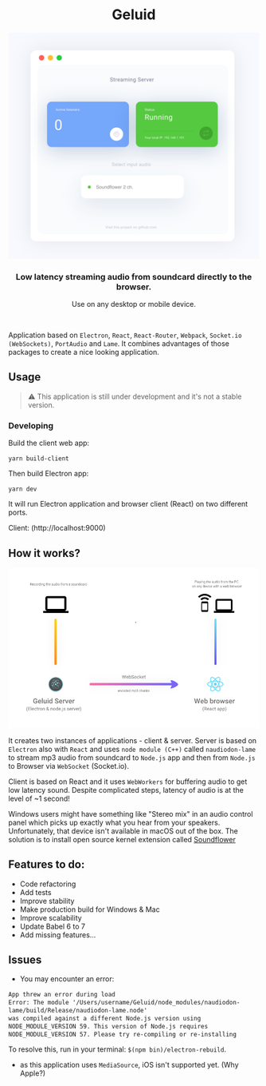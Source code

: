 <div align="center">
  <h1>Geluid</h1>
  <img src="https://raw.githubusercontent.com/kulek1/readmeimages/master/geluid.png" />
  <h3>Low latency streaming audio from soundcard directly to the browser.</h3>
  <p>Use on any desktop or mobile device.</p>
</div>

<br/>

Application based on `Electron`, `React`, `React-Router`, `Webpack`, `Socket.io (WebSockets)`, `PortAudio` and `Lame`.
It combines advantages of those packages to create a nice looking application.

## Usage

> :warning: This application is still under development and it's not a stable version.

### Developing

Build the client web app:

```
yarn build-client
```

Then build Electron app:

```
yarn dev
```

It will run Electron application and browser client (React) on two different ports.

Client: (http://localhost:9000)

## How it works?

<div align="center">
  <img src="https://raw.githubusercontent.com/kulek1/readmeimages/master/geluid-how-it-works.png" />
</div>

It creates two instances of applications - client & server.
Server is based on `Electron` also with `React` and uses `node module (C++)` called `naudiodon-lame` to stream mp3 audio from soundcard to `Node.js` app and then from `Node.js` to Browser via `WebSocket` (Socket.io).

Client is based on React and it uses `WebWorkers` for buffering audio to get low latency sound.
Despite complicated steps, latency of audio is at the level of ~1 second!

Windows users might have something like "Stereo mix" in an audio control panel which picks up exactly what you hear from your speakers. Unfortunately, that device isn't available in macOS out of the box. The solution is to install open source kernel extension called [Soundflower](https://rogueamoeba.com/freebies/soundflower/)

## Features to do:

- Code refactoring
- Add tests
- Improve stability
- Make production build for Windows & Mac
- Improve scalability
- Update Babel 6 to 7
- Add missing features...

## Issues

- You may encounter an error:

```
App threw an error during load
Error: The module '/Users/username/Geluid/node_modules/naudiodon-lame/build/Release/naudiodon-lame.node'
was compiled against a different Node.js version using
NODE_MODULE_VERSION 59. This version of Node.js requires
NODE_MODULE_VERSION 57. Please try re-compiling or re-installing
```

To resolve this, run in your terminal: `$(npm bin)/electron-rebuild`.

- as this application uses `MediaSource`, iOS isn't supported yet. (Why Apple?)
